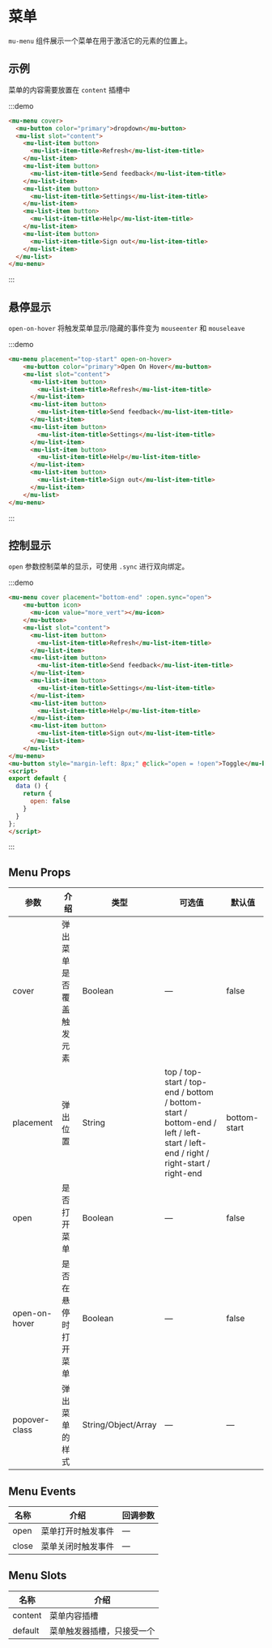 # 菜单

`mu-menu` 组件展示一个菜单在用于激活它的元素的位置上。

## 示例

菜单的内容需要放置在 `content` 插槽中

:::demo
```html
<mu-menu cover>
  <mu-button color="primary">dropdown</mu-button>
  <mu-list slot="content">
    <mu-list-item button>
      <mu-list-item-title>Refresh</mu-list-item-title>
    </mu-list-item>
    <mu-list-item button>
      <mu-list-item-title>Send feedback</mu-list-item-title>
    </mu-list-item>
    <mu-list-item button>
      <mu-list-item-title>Settings</mu-list-item-title>
    </mu-list-item>
    <mu-list-item button>
      <mu-list-item-title>Help</mu-list-item-title>
    </mu-list-item>
    <mu-list-item button>
      <mu-list-item-title>Sign out</mu-list-item-title>
    </mu-list-item>
  </mu-list>
</mu-menu>
```
:::

## 悬停显示

`open-on-hover` 将触发菜单显示/隐藏的事件变为 `mouseenter` 和 `mouseleave`

:::demo
```html
<mu-menu placement="top-start" open-on-hover>
    <mu-button color="primary">Open On Hover</mu-button>
    <mu-list slot="content">
      <mu-list-item button>
        <mu-list-item-title>Refresh</mu-list-item-title>
      </mu-list-item>
      <mu-list-item button>
        <mu-list-item-title>Send feedback</mu-list-item-title>
      </mu-list-item>
      <mu-list-item button>
        <mu-list-item-title>Settings</mu-list-item-title>
      </mu-list-item>
      <mu-list-item button>
        <mu-list-item-title>Help</mu-list-item-title>
      </mu-list-item>
      <mu-list-item button>
        <mu-list-item-title>Sign out</mu-list-item-title>
      </mu-list-item>
    </mu-list>
</mu-menu>
```
:::

## 控制显示

`open` 参数控制菜单的显示，可使用 `.sync` 进行双向绑定。

:::demo
```html
<mu-menu cover placement="bottom-end" :open.sync="open">
    <mu-button icon>
      <mu-icon value="more_vert"></mu-icon>
    </mu-button>
    <mu-list slot="content">
      <mu-list-item button>
        <mu-list-item-title>Refresh</mu-list-item-title>
      </mu-list-item>
      <mu-list-item button>
        <mu-list-item-title>Send feedback</mu-list-item-title>
      </mu-list-item>
      <mu-list-item button>
        <mu-list-item-title>Settings</mu-list-item-title>
      </mu-list-item>
      <mu-list-item button>
        <mu-list-item-title>Help</mu-list-item-title>
      </mu-list-item>
      <mu-list-item button>
        <mu-list-item-title>Sign out</mu-list-item-title>
      </mu-list-item>
    </mu-list>
</mu-menu>
<mu-button style="margin-left: 8px;" @click="open = !open">Toggle</mu-button>
<script>
export default {
  data () {
    return {
      open: false
    }
  }
};
</script>
```
:::

## Menu Props

| 参数 | 介绍 | 类型 | 可选值 | 默认值 |
|------|------|------|------|------|
| cover | 弹出菜单是否覆盖触发元素 | Boolean | — | false |
| placement | 弹出位置  | String | top / top-start / top-end / bottom / bottom-start / bottom-end / left / left-start / left-end / right / right-start / right-end | bottom-start |
| open | 是否打开菜单 | Boolean | — | false |
| open-on-hover | 是否在悬停时打开菜单 | Boolean | — | false |
| popover-class | 弹出菜单的样式 | String/Object/Array | — | — |

## Menu Events

| 名称 | 介绍 | 回调参数 |
|------|------|-------|
| open | 菜单打开时触发事件 | — |
| close | 菜单关闭时触发事件 | — |

## Menu Slots

| 名称 | 介绍 |
|------|------|
| content | 菜单内容插槽 |
| default | 菜单触发器插槽，只接受一个 |

<script>
export default {
  data () {
    return {
      open: false
    }
  }
};
</script>
